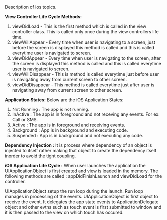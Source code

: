 Description of ios topics.

**View Controller Life Cycle Methods:**
1. viewDidLoad - This is the first method which is called in the view controller class. This is called only once during the view controllers life time.
2. viewWillAppear - Every time when user is navigating to a screen, just before the screen is displayed this method is called and this is called everytime user is navigated to screen.
3. viewDidAppear - Every time when user is navigating to the screen, after the screen is displayed this method is called and this is called everytime user is navigated to screen.
4. viewWillDisappear - This is method is called everytime just before user is navigating away from current screen to other screen.
5. viewDidDisappear - This method is called everytime just after user is navigating away from current screen to other screen.

**Application States:**
Below are the iOS Application States:
1. Not Running : The app is not running.
2. InActive : The app is in foreground and not receving any events. For ex: Call or SMS.
3. Active : The app is in foreground and receiving events.
4. Background : App is in background and executing code.
5. Suspended : App is in background and not executing any code.

**Dependency Injection :**
It is process where dependency of an object is injected to itself rather making that object to create the dependency itself inorder to avoid the tight coupling.

**iOS Application Life Cycle :**
When user launches the application the UIApplicationObject is first created and view is loaded in the memory. The following methods are called :
appDidFinishLaunch and viewDidLoad for the controller.

UIApplicationObject setup the run loop during the launch. Run loop manages in processing of the events. UIApplicationObject is first object to receive the event.
It delegates the app state events to ApplicationDelegate object and other evtns such as touch event is first submitted to window and it is then passed to the view on which touch has occured.



          

         
